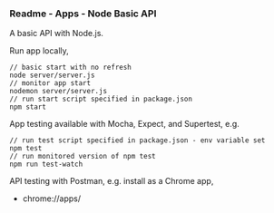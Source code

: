 ### Readme - Apps - Node Basic API

A basic API with Node.js.

Run app locally,

```
// basic start with no refresh
node server/server.js
// monitor app start
nodemon server/server.js
// run start script specified in package.json
npm start
```

App testing available with Mocha, Expect, and Supertest, e.g.

```
// run test script specified in package.json - env variable set
npm test
// run monitored version of npm test
npm run test-watch
```

API testing with Postman, e.g. install as a Chrome app,

  * chrome://apps/

